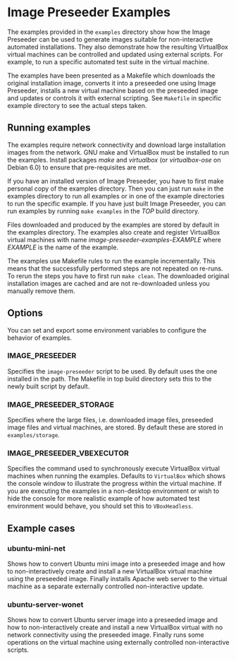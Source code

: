 Image Preseeder Examples
========================

The examples provided in the `examples` directory show how the Image Preseeder
can be used to generate images suitable for non-interactive automated
installations. They also demonstrate how the resulting VirtualBox virtual
machines can be controlled and updated using external scripts. For example, to
run a specific automated test suite in the virtual machine.

The examples have been presented as a Makefile which downloads the original
installation image, converts it into a preseeded one using Image Preseeder,
installs a new virtual machine based on the preseeded image and updates or
controls it with external scripting. See `Makefile` in specific example
directory to see the actual steps taken.


Running examples
----------------

The examples require network connectivity and download large installation
images from the network. GNU make and VirtualBox must be installed to run the
examples. Install packages *make* and *virtualbox* (or *virtualbox-ose* on
Debian 6.0) to ensure that pre-requisites are met.

If you have an installed version of Image Preseeder, you have to first make
personal copy of the examples directory. Then you can just run `make` in the
examples directory to run all examples or in one of the example directories to
run the specific example. If you have just built Image Preseeder, you can run
examples by running `make examples` in the *TOP* build directory.

Files downloaded and produced by the examples are stored by default in the
examples directory. The examples also create and register VirtualBox virtual
machines with name *image-preseeder-examples-EXAMPLE* where *EXAMPLE* is the
name of the example.

The examples use Makefile rules to run the example incrementally. This means
that the successfully performed steps are not repeated on re-runs. To rerun the
steps you have to first run `make clean`. The downloaded original installation
images are cached and are not re-downloaded unless you manually remove them.


Options
-------

You can set and export some environment variables to configure the behavior of
examples.

### IMAGE_PRESEEDER ###

Specifies the `image-preseeder` script to be used. By default uses the one
installed in the path. The Makefile in top build directory sets this to the
newly built script by default.

### IMAGE_PRESEEDER_STORAGE ###

Specifies where the large files, i.e. downloaded image files, preseeded image
files and virtual machines, are stored. By default these are stored in
`examples/storage`.

### IMAGE_PRESEEDER_VBEXECUTOR ###

Specifies the command used to synchronously execute VirtualBox virtual machines
when running the examples. Defaults to `VirtualBox` which shows the console
window to illustrate the progress within the virtual machine. If you are
executing the examples in a non-desktop environment or wish to hide the console
for more realistic example of how automated test environment would behave, you
should set this to `VBoxHeadless`.


Example cases
-------------

### ubuntu-mini-net ###

Shows how to convert Ubuntu mini image into a preseeded image and how to
non-interactively create and install a new VirtualBox virtual machine using the
preseeded image. Finally installs Apache web server to the virtual machine as a
separate externally controlled non-interactive update.

### ubuntu-server-wonet ###

Shows how to convert Ubuntu server image into a preseeded image and how to
non-interactively create and install a new VirtualBox virtual with no network
connectivity using the preseeded image. Finally runs some operations on the
virtual machine using externally controlled non-interactive scripts.
